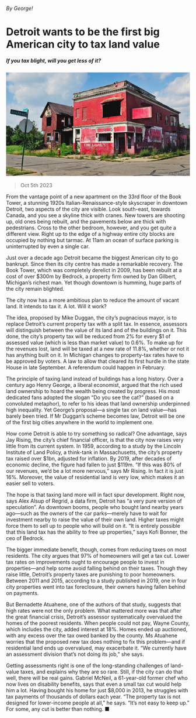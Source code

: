 ###### By George!

# Detroit wants to be the first big American city to tax land value 

##### If you tax blight, will you get less of it? 

![image](images/20231007_USP002.jpg) 

> Oct 5th 2023 

From the vantage point of a new apartment on the 33rd floor of the Book Tower, a stunning 1920s Italian-Renaissance-style skyscraper in downtown Detroit, two aspects of the city are visible. Look south-east, towards Canada, and you see a skyline thick with cranes. New towers are shooting up, old ones being rebuilt, and the pavements below are thick with pedestrians. Cross to the other bedroom, however, and you get quite a different view. Right up to the edge of a highway entire city blocks are occupied by nothing but tarmac. At 11am an ocean of surface parking is uninterrupted by even a single car.

Just over a decade ago Detroit became the biggest American city to go bankrupt. Since then its city centre has made a remarkable recovery. The Book Tower, which was completely derelict in 2009, has been rebuilt at a cost of over $300m by Bedrock, a property firm owned by Dan Gilbert, Michigan’s richest man. Yet though downtown is humming, huge parts of the city remain blighted. 

The city now has a more ambitious plan to reduce the amount of vacant land. It intends to tax it. A lot. Will it work?

The idea, proposed by Mike Duggan, the city’s pugnacious mayor, is to replace Detroit’s current property tax with a split tax. In essence, assessors will distinguish between the value of its land and of the buildings on it. This done, the city’s property tax will be reduced from 2% for every $1 of assessed value (which is less than market value) to 0.6%. To make up for the revenues lost, land will be taxed at a new rate of 11.8%, whether or not it has anything built on it. In Michigan changes to property-tax rates have to be approved by voters. A law to allow that cleared its first hurdle in the state House in late September. A referendum could happen in February.

The principle of taxing land instead of buildings has a long history. Over a century ago Henry George, a liberal economist, argued that the rich used land ownership to hoard the wealth being created by progress. His most dedicated fans adopted the slogan “Do you see the cat?” (based on a convoluted metaphor), to refer to his ideas that land ownership underpinned high inequality. Yet George’s proposal—a single tax on land value—has barely been tried. If Mr Duggan’s scheme becomes law, Detroit will be one of the first big cities anywhere in the world to implement one. 

How come Detroit is able to try something so radical? One advantage, says Jay Rising, the city’s chief financial officer, is that the city now raises very little from its current system. In 1959, according to a study by the Lincoln Institute of Land Policy, a think-tank in Massachusetts, the city’s property tax raised over $1bn, adjusted for inflation. By 2019, after decades of economic decline, the figure had fallen to just $119m. “If this was 80% of our revenues, we’d be a lot more nervous,” says Mr Rising. In fact it is just 16%. Moreover, the value of residential land is very low, which makes it an easier sell to voters.

The hope is that taxing land more will in fact spur development. Right now, says Alex Alsup of Regrid, a data firm, Detroit has “a very pure version of speculation”. As downtown booms, people who bought land nearby years ago—such as the owners of the car parks—merely have to wait for investment nearby to raise the value of their own land. Higher taxes might force them to sell up to people who will build on it. “It is entirely possible that this land tax has the ability to free up properties,” says Kofi Bonner, the ceo of Bedrock.

The bigger immediate benefit, though, comes from reducing taxes on most residents. The city argues that 97% of homeowners will get a tax cut. Lower tax rates on improvements ought to encourage people to invest in properties—and help some avoid falling behind on their taxes. Though they raise little, Detroit’s property taxes are punishing to poor homeowners. Between 2011 and 2015, according to a study published in 2019, one in four city properties went into tax foreclosure, their owners having fallen behind on payments. 

But Bernadette Atuahene, one of the authors of that study, suggests that high rates were not the only problem. What mattered more was that after the great financial crisis, Detroit’s assessor systematically overvalued the homes of the poorest residents. When people could not pay, Wayne County, which includes the city, added interest at 18%. Homes ended up auctioned, with any excess over the tax owed banked by the county. Ms Atuahene worries that the proposed new tax does nothing to fix this problem—and if residential land ends up overvalued, may exacerbate it. “We currently have an assessment division that’s not doing its job,” she says. 

Getting assessments right is one of the long-standing challenges of land-value taxes, and explains why they are so rare. Still, if the city can do that well, there will be real gains. Gabriel McNeil, a 61-year-old former chef who now lives on disability benefits, says that even a small tax cut would help him a lot. Having bought his home for just $8,000 in 2013, he struggles with tax payments of thousands of dollars each year. “The property tax is not designed for lower-income people at all,” he says. “It’s not easy to keep up.” For some, any cut is better than nothing. ■


